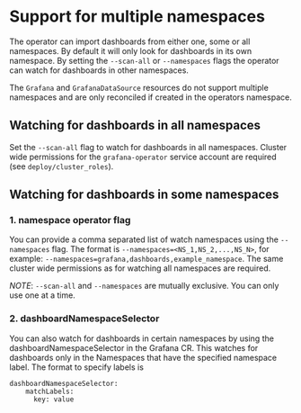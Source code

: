 # Support for multiple namespaces

The operator can import dashboards from either one, some or all namespaces. By default it will only look for dashboards in its own namespace.
By setting the `--scan-all` or `--namespaces` flags the operator can watch for dashboards in other namespaces.

The `Grafana` and `GrafanaDataSource` resources do not support multiple namespaces and are only reconciled if created in the operators namespace.

## Watching for dashboards in all namespaces

Set the `--scan-all` flag to watch for dashboards in all namespaces. Cluster wide permissions for the `grafana-operator` service account are required (see `deploy/cluster_roles`).

## Watching for dashboards in some namespaces

### 1. **namespace operator flag**
You can provide a comma separated list of watch namespaces using the `--namespaces` flag. The format is `--namespaces=<NS_1,NS_2,...,NS_N>`, for example: `--namespaces=grafana,dashboards,example_namespace`.
The same cluster wide permissions as for watching all namespaces are required.

*NOTE*: `--scan-all` and `--namespaces` are mutually exclusive. You can only use one at a time.

### 2. **dashboardNamespaceSelector**
You can also watch for dashboards in certain namespaces by using the dashboardNamespaceSelector in the Grafana CR. This watches for dashboards only in the Namespaces that have the specified namespace label. The format to specify labels is 
```
dashboardNamespaceSelector:
    matchLabels:
      key: value
```